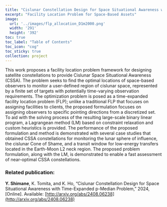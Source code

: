 ```yaml
---
title: "Cislunar Constellation Design for Space Situational Awareness with Time-Expanded p-Median Problem"
excerpt: "Facility Location Problem for Space-Based Assets"
image: 
  url: '../images/flp_allocation_D1m2000.png'
  width: '291'
  height: '392'
toc: true
toc_label: "Table of Contents"
toc_icon: "cog"
toc_sticky: true
collection: project
---
```


This work proposes a facility location problem framework for designing satellite constellations to provide Cislunar Space Situational Awareness (CSSA). The problem seeks to find the optimal locations of space-based observers to monitor a user-defined region of cislunar space, represented by a finite set of targets with potentially time-varying observation requirements. The optimization problem is posed as a time-expanded facility location problem (FLP); unlike a traditional FLP that focuses on assigning facilities to clients, the proposed formulation focuses on assigning observers to specific pointing directions from a discretized set. To aid with the solving process of the resulting large-scale binary linear program, a Lagrangean method (LM) based on constraint relaxation and custom heuristics is provided. The performance of the proposed formulation and method is demonstrated with several case studies that obtained CSSA constellations for monitoring the lunar sphere of influence, the cislunar Cone of Shame, and a transit window for low-energy transfers located in the Earth-Moon L2 neck region. The proposed problem formulation, along with the LM, is demonstrated to enable a fast assessment of near-optimal CSSA constellations.


### Related publication:

**Y. Shimane**, K. Tomita, and K. Ho, “Cislunar Constellation Design for Space Situational Awareness with Time-Expanded p-Median Problem,” 2024, [Online]. Available: [http://arxiv.org/abs/2408.06238](http://arxiv.org/abs/2408.06238)
